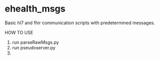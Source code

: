 # ehealth_msgs
Basic hl7 and fhir communication scripts with predetermined messages.

HOW TO USE

1. run parseRawMsgs.py
2. run pseudoserver.py
3. 
